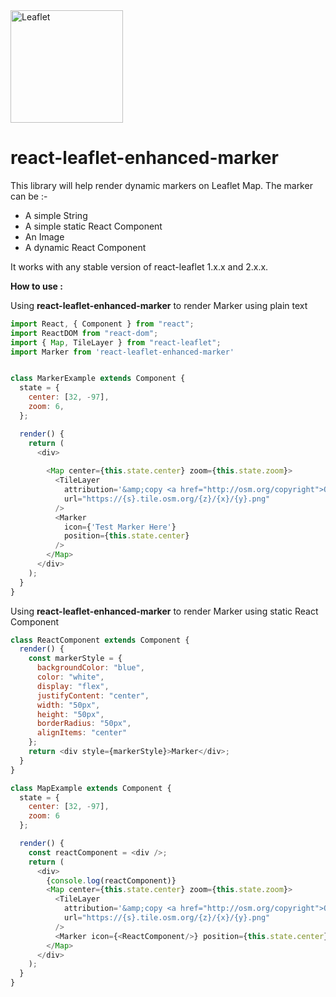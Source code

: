 <img width="180" src="https://rawgit.com/Leaflet/Leaflet/master/src/images/logo.svg" alt="Leaflet" />

# react-leaflet-enhanced-marker

This library will help render dynamic markers on Leaflet Map. The marker can be :-
  - A simple String
  - A simple static React Component
  - An Image
  - A dynamic React Component 

It works with any stable version of react-leaflet 1.x.x and 2.x.x.

**How to use :**

Using **react-leaflet-enhanced-marker** to render Marker using plain text
``` javascript
import React, { Component } from "react";
import ReactDOM from "react-dom";
import { Map, TileLayer } from "react-leaflet";
import Marker from 'react-leaflet-enhanced-marker'


class MarkerExample extends Component {
  state = {
    center: [32, -97],
    zoom: 6,
  };

  render() {
    return (
      <div>
        
        <Map center={this.state.center} zoom={this.state.zoom}>
          <TileLayer
            attribution='&amp;copy <a href="http://osm.org/copyright">OpenStreetMap</a> contributors'
            url="https://{s}.tile.osm.org/{z}/{x}/{y}.png"
          />
          <Marker 
            icon={'Test Marker Here'}
            position={this.state.center}
          />
        </Map>
      </div>
    );
  }
}
```

Using **react-leaflet-enhanced-marker** to render Marker using static React Component

```javascript
class ReactComponent extends Component {
  render() {
    const markerStyle = {
      backgroundColor: "blue",
      color: "white",
      display: "flex",
      justifyContent: "center",
      width: "50px",
      height: "50px",
      borderRadius: "50px",
      alignItems: "center"
    };
    return <div style={markerStyle}>Marker</div>;
  }
}

class MapExample extends Component {
  state = {
    center: [32, -97],
    zoom: 6
  };

  render() {
    const reactComponent = <div />;
    return (
      <div>
        {console.log(reactComponent)}
        <Map center={this.state.center} zoom={this.state.zoom}>
          <TileLayer
            attribution='&amp;copy <a href="http://osm.org/copyright">OpenStreetMap</a> contributors'
            url="https://{s}.tile.osm.org/{z}/{x}/{y}.png"
          />
          <Marker icon={<ReactComponent/>} position={this.state.center} />
        </Map>
      </div>
    );
  }
}
```
